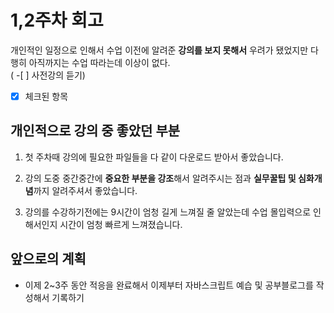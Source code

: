 <!-- 문장 끝에 스페이스바를 두번 눌러서 빈줄 추가를 처리하였습니다. -->

# 1,2주차 회고

개인적인 일정으로 인해서 수업 이전에 알려준 **강의를 보지 못해서** 우려가 됐었지만 다행히 아직까지는 수업 따라는데 이상이 없다.  
( -[ ] 사전강의 듣기)

- [x] 체크된 항목

## 개인적으로 강의 중 좋았던 부분

1. 첫 주차때 강의에 필요한 파일들을 다 같이 다운로드 받아서 좋았습니다.

2. 강의 도중 중간중간에 **중요한 부분을 강조**해서 알려주시는 점과 **실무꿀팁 및 심화개념**까지 알려주셔서 좋았습니다.

3. 강의를 수강하기전에는 9시간이 엄청 길게 느껴질 줄 알았는데 수업 몰입력으로 인해서인지 시간이 엄청 빠르게 느껴졌습니다.

## 앞으로의 계획

- 이제 2~3주 동안 적응을 완료해서 이제부터 자바스크립트 예습 및 공부블로그를 작성해서 기록하기
